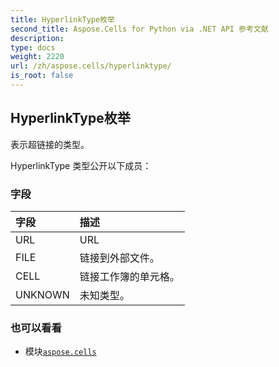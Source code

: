 ```yaml
---
title: HyperlinkType枚举
second_title: Aspose.Cells for Python via .NET API 参考文献
description:
type: docs
weight: 2220
url: /zh/aspose.cells/hyperlinktype/
is_root: false
---
```

## HyperlinkType枚举
表示超链接的类型。



HyperlinkType 类型公开以下成员：

### 字段
|字段|描述|
| :- | :- |
| URL | URL |
| FILE |链接到外部文件。|
| CELL |链接工作簿的单元格。|
| UNKNOWN |未知类型。|



### 也可以看看
* 模块[`aspose.cells`](..)
